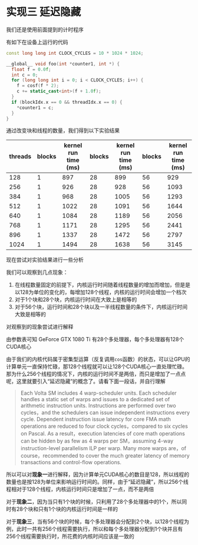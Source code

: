 # 实现三 延迟隐藏 #

我们还是使用前面提到的计时程序

有如下在设备上运行的代码
```C++
const long long int CLOCK_CYCLES = 10 * 1024 * 1024;

__global__ void foo(int *counter1, int *) {
  float f = 0.0f;
  int c = 0;
  for (long long int i = 0; i < CLOCK_CYCLES; i++) {
    f = cosf(f * 2);
    c += static_cast<int>(f + 1.0f);
  }
  if (blockIdx.x == 0 && threadIdx.x == 0) {
    *counter1 = c;
  }
}
```

通过改变块和线程的数量，我们得到以下实验结果

threads|blocks|kernel run time (ms)|blocks|kernel run time (ms)|blocks|kernel run time (ms)
---|---|---|---|---|---|---
128|1|897|28|899|56|929
256|1|926|28|928|56|1093
384|1|968|28|1005|56|1293
512|1|1022|28|1091|56|1644
640|1|1084|28|1189|56|2056
768|1|1171|28|1295|56|2441
896|1|1337|28|1472|56|2797
1024|1|1494|28|1638|56|3145

现在尝试对实验结果进行一些分析

我们可以观察到几点现象：
1. 在线程数量固定的前提下，内核运行时间随着线程数量的增加而增加，但是是以128为单位的变化的，每增加128个线程，内核的运行时间会增加一个档次
2. 对于1个块和28个块，内核运行时间在大致上是相等的
3. 对于56个块，运行时间和28个块以及一半线程数量的条件下，内核运行时间大致是相等的

对观察到的现象尝试进行解释

由参数表可知 GeForce GTX 1080 Ti 有28个多处理器，每个多处理器有128个CUDA核心

由于我们的内核代码属于密集型运算（反复调用`cos`函数）的状态，可以让GPU的计算单元一直保持忙碌，那128个线程就可以让128个CUDA核心一直处理忙碌。那为什么256个线程的情况下，内核的运行时间不是两倍，而只是增加了一点点呢，这里就要引入“延迟隐藏”的概念了。请看下面一段话，并自行理解

>Each Volta SM includes 4 warp-scheduler units. Each scheduler handles a static set of warps and issues to a dedicated set of arithmetic instruction units. Instructions are performed over two cycles，and the schedulers can issue independent instructions every cycle. Dependent instruction issue latency for core FMA math operations are reduced to four clock cycles，compared to six cycles on Pascal. As a result，execution latencies of core math operations can be hidden by as few as 4 warps per SM，assuming 4-way instruction-level parallelism ILP per warp. Many more warps are，of course，recommended to cover the much greater latency of memory transactions and control-flow operations.

所以可以对**现象一**进行解释，因为计算单元CUDA核心的数目是128，所以线程的数量也是按128为单位来影响运行时间的。同样，由于“延迟隐藏”，所以256个线程相对于128个线程，内核运行时间只是增加了一点，而不是两倍

对于**现象二**，因为当只有1个块的时候，只利用了28个多处理器中的1个，所以同时有28个块和只有1个块的内核运行时间是一样的

对于**现象三**，当有56个块的时候，每个多处理器会分配到2个块，以128个线程为例，此时一共有256个线程需要执行，所以和每个多处理器分配到1个块并且有256个线程需要执行时，所花费的内核时间应该是一致的
